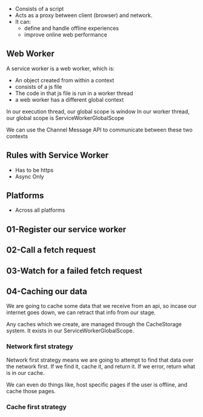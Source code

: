* Consists of a script
* Acts as a proxy between client (browser) and network.
* It can:
  * define and handle offline experiences
  * improve online web performance

## Web Worker

A service worker is a web worker, which is:

* An object created from within a context
* consists of a js file
* The code in that js file is run in a worker thread
* a web worker has a different global context

In our execution thread, our global scope is window
In our worker thread, our global scope is ServiceWorkerGlobalScope

We can use the Channel Message API to communicate between these two contexts

## Rules with Service Worker

* Has to be https
* Async Only

## Platforms

* Across all platforms

## 01-Register our service worker

## 02-Call a fetch request

## 03-Watch for a failed fetch request

## 04-Caching our data

We are going to cache some data that we receive from an api, so incase our internet goes down, we can retract that info from our stage.

Any caches which we create, are managed through the CacheStorage system. It exists in our ServiceWorkerGlobalScope.

### Network first strategy

Network first strategy means we are going to attempt to find that data over the network first. If we find it, cache it, and return it. If we error, return what is in our cache.

We can even do things like, host specific pages if the user is offline, and cache those pages.

### Cache first strategy
